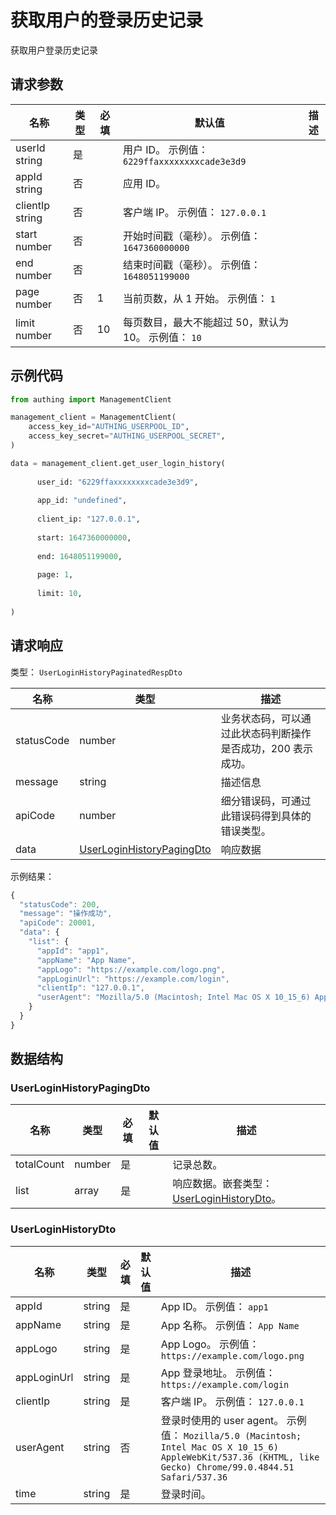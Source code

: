 # 获取用户的登录历史记录

<!--
  警告⚠️：
  不要直接修改该文档，
  https://github.com/Authing/authing-docs-factory
  使用该项目进行生成
-->

获取用户登录历史记录

## 请求参数

| 名称 | 类型 | 必填 | 默认值 | 描述 |
| ---- | ---- | ---- | ---- | ---- |
| userId  string  | 是 |  | 用户 ID。 示例值： `6229ffaxxxxxxxxcade3e3d9` |
| appId  string  | 否 |  | 应用 ID。  |
| clientIp  string  | 否 |  | 客户端 IP。 示例值： `127.0.0.1` |
| start  number  | 否 |  | 开始时间戳（毫秒）。 示例值： `1647360000000` |
| end  number  | 否 |  | 结束时间戳（毫秒）。 示例值： `1648051199000` |
| page  number  | 否 | 1 | 当前页数，从 1 开始。 示例值： `1` |
| limit  number  | 否 | 10 | 每页数目，最大不能超过 50，默认为 10。 示例值： `10` |


## 示例代码

```py
from authing import ManagementClient

management_client = ManagementClient(
    access_key_id="AUTHING_USERPOOL_ID",
    access_key_secret="AUTHING_USERPOOL_SECRET",
)

data = management_client.get_user_login_history(
  
      user_id: "6229ffaxxxxxxxxcade3e3d9",
  
      app_id: "undefined",
  
      client_ip: "127.0.0.1",
  
      start: 1647360000000,
  
      end: 1648051199000,
  
      page: 1,
  
      limit: 10,
  
)
```



## 请求响应

类型： `UserLoginHistoryPaginatedRespDto`

| 名称 | 类型 | 描述 |
| ---- | ---- | ---- |
| statusCode | number | 业务状态码，可以通过此状态码判断操作是否成功，200 表示成功。 |
| message | string | 描述信息 |
| apiCode | number | 细分错误码，可通过此错误码得到具体的错误类型。 |
| data | <a href="#UserLoginHistoryPagingDto">UserLoginHistoryPagingDto</a> | 响应数据 |



示例结果：

```js
{
  "statusCode": 200,
  "message": "操作成功",
  "apiCode": 20001,
  "data": {
    "list": {
      "appId": "app1",
      "appName": "App Name",
      "appLogo": "https://example.com/logo.png",
      "appLoginUrl": "https://example.com/login",
      "clientIp": "127.0.0.1",
      "userAgent": "Mozilla/5.0 (Macintosh; Intel Mac OS X 10_15_6) AppleWebKit/537.36 (KHTML, like Gecko) Chrome/99.0.4844.51 Safari/537.36"
    }
  }
}
```

## 数据结构


### <a id="UserLoginHistoryPagingDto"></a> UserLoginHistoryPagingDto

| 名称 | 类型 | 必填 |默认值| 描述 |
| ---- |  ---- | ---- | --- | ---- |
| totalCount | number | 是 |  | 记录总数。   |
| list | array | 是 |  | 响应数据。嵌套类型：<a href="#UserLoginHistoryDto">UserLoginHistoryDto</a>。   |


### <a id="UserLoginHistoryDto"></a> UserLoginHistoryDto

| 名称 | 类型 | 必填 |默认值| 描述 |
| ---- |  ---- | ---- | --- | ---- |
| appId | string | 是 |  | App ID。 示例值： `app1`  |
| appName | string | 是 |  | App 名称。 示例值： `App Name`  |
| appLogo | string | 是 |  | App Logo。 示例值： `https://example.com/logo.png`  |
| appLoginUrl | string | 是 |  | App 登录地址。 示例值： `https://example.com/login`  |
| clientIp | string | 是 |  | 客户端 IP。 示例值： `127.0.0.1`  |
| userAgent | string | 否 |  | 登录时使用的 user agent。 示例值： `Mozilla/5.0 (Macintosh; Intel Mac OS X 10_15_6) AppleWebKit/537.36 (KHTML, like Gecko) Chrome/99.0.4844.51 Safari/537.36`  |
| time | string | 是 |  | 登录时间。   |


